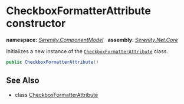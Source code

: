 # CheckboxFormatterAttribute constructor
**namespace:** *[Serenity.ComponentModel](../../README.md#serenity.componentmodel-namespace)*   **assembly**: *[Serenity.Net.Core](../../README.md)*

Initializes a new instance of the [`CheckboxFormatterAttribute`](../CheckboxFormatterAttribute.md) class.

```csharp
public CheckboxFormatterAttribute()
```

## See Also

* class [CheckboxFormatterAttribute](../CheckboxFormatterAttribute.md)